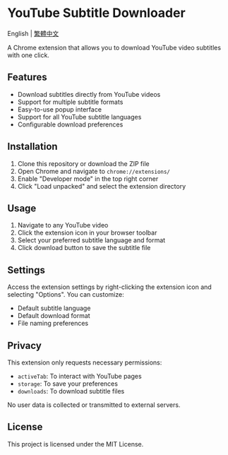 # YouTube Subtitle Downloader

English | [繁體中文](README.zh-TW.md)

A Chrome extension that allows you to download YouTube video subtitles with one click.

## Features

- Download subtitles directly from YouTube videos
- Support for multiple subtitle formats
- Easy-to-use popup interface
- Support for all YouTube subtitle languages
- Configurable download preferences

## Installation

1. Clone this repository or download the ZIP file
2. Open Chrome and navigate to `chrome://extensions/`
3. Enable "Developer mode" in the top right corner
4. Click "Load unpacked" and select the extension directory

## Usage

1. Navigate to any YouTube video
2. Click the extension icon in your browser toolbar
3. Select your preferred subtitle language and format
4. Click download button to save the subtitle file

## Settings

Access the extension settings by right-clicking the extension icon and selecting "Options". You can customize:

- Default subtitle language
- Default download format
- File naming preferences

## Privacy

This extension only requests necessary permissions:
- `activeTab`: To interact with YouTube pages
- `storage`: To save your preferences
- `downloads`: To download subtitle files

No user data is collected or transmitted to external servers.

## License

This project is licensed under the MIT License.
